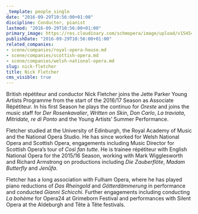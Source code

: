 ```yaml
---
_template: people_single
date: "2016-09-29T10:56:00+01:00"
discipline: Conductor, pianist
lastmod: "2016-09-29T10:56:00+01:00"
primary_image: https://res.cloudinary.com/schmopera/image/upload/v1545409169/media/webhook-uploads/1475142913310/2016-09-28---Fletcher-Nick.jpg.jpg
publishDate: "2016-09-29T10:56:00+01:00"
related_companies:
- scene/companies/royal-opera-house.md
- scene/companies/scottish-opera.md
- scene/companies/welsh-national-opera.md
slug: nick-fletcher
title: Nick Fletcher
cms_visible: true
---
```


British répétiteur and conductor Nick Fletcher joins the Jette Parker Young Artists Programme from the start of the 2016/17 Season as Associate Répétiteur. In his first Season he plays the continuo for *Oreste* and joins the music staff for *Der Rosenkavalier*, *Written on Skin*, *Don Carlo*, *La traviata*, *Mitridate, re di Ponto* and the Young Artists’ Summer Performance.

Fletcher studied at the University of Edinburgh, the Royal Academy of Music and the National Opera Studio. He has since worked for Welsh National Opera and Scottish Opera, engagements including Music Director for Scottish Opera’s tour of *Così fan tutte*. He is trainee répétiteur with English National Opera for the 2015/16 Season, working with Mark Wigglesworth and Richard Armstrong on productions including *Die Zauberflöte*, *Madam Butterfly* and *Jenůfa*.

Fletcher has a long association with Fulham Opera, where he has played piano reductions of *Das Rheingold* and *Götterdämmerung* in performance and conducted *Gianni Schicchi*. Further engagements including conducting *La bohème* for Opera24 at Grimeborn Festival and performances with Silent Opera at the Aldeburgh and Tête à Tête festivals.
